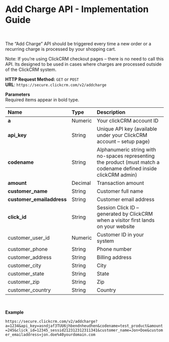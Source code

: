 <h1>Add Charge API - Implementation Guide</h1><br>
<p>The “Add Charge” API should be triggered every time a new order or a recurring charge is processed by your shopping cart.</p>
<p>Note: If you’re using ClickCRM checkout pages – there is no need to call this API. Its designed to be used in cases where charges are processed outside of the ClickCRM system.</p>
<p><strong>HTTP Request Method:</strong> <code>GET</code> or <code>POST</code><br>
<strong>URL</strong>: <code>https://secure.clickcrm.com/v2/addcharge</code><br></p>
<p><strong>Parameters</strong><br>
Required items appear in bold type.</p>
<table>
<thead>
<tr>
<th align="left">Name</th>
<th align="left">Type</th>
<th align="left">Description</th>
</tr>
</thead>
<tbody>
<tr>
<td align="left"><strong>a<strong></td>
<td align="left">Numeric</td>
<td align="left">Your clickCRM account ID</td>
</tr>
<tr>
<td align="left"><strong>api_key</strong></td>
<td align="left">String</td>
<td align="left">Unique API key (available under your ClickCRM account – setup page)</td>
</tr>
<tr>
<td align="left"><strong>codename</strong></td>
<td align="left">String</td>
<td align="left">Alphanumeric string with no-spaces representing the product (must match a codename defined inside clickCRM admin)</td>
</tr>
<tr>
<td align="left"><strong>amount</strong></td>
<td align="left">Decimal</td>
<td align="left">Transaction amount</td>
</tr>
<tr>
<td align="left"><strong>customer_name</strong></td>
<td align="left">String</td>
<td align="left">Customer full name</td>
</tr>
<tr>
<td align="left"><strong>customer_emailaddress</strong></td>
<td align="left">String</td>
<td align="left">Customer email address</td>
</tr>
<tr>
<td align="left"><strong>click_id</strong></td>
<td align="left">String</td>
<td align="left">Session Click ID – generated by ClickCRM when a visitor first lands on your website</td>
</tr>
<tr>
<td align="left">customer_user_id</td>
<td align="left">Numeric</td>
<td align="left">Customer ID in your system</td>
</tr>
<tr>
<td align="left">customer_phone</td>
<td align="left">String</td>
<td align="left">Phone number</td>
</tr>
<tr>
<td align="left">customer_address</td>
<td align="left">String</td>
<td align="left">Billing address</td>
</tr>
<tr>
<td align="left">customer_city</td>
<td align="left">String</td>
<td align="left">City</td>
</tr>
<tr>
<td align="left">customer_state</td>
<td align="left">String</td>
<td align="left">State</td>
</tr>
<tr>
<td align="left">customer_zip</td>
<td align="left">String</td>
<td align="left">Zip</td>
</tr>
<tr>
<td align="left">customer_country</td>
<td align="left">String</td>
<td align="left">Country</td>
</tr>
</tbody>
</table>
<br>
<p><strong>Example</strong></p>
<p><code>https://secure.clickcrm.com/v2/addcharge?a=1234&api_key=asndjaf3TUU6jhbendnheudhen&codename=test_product&amount=245&click_id=12345_sessid212312312311341&customer_name=Jon+Doe&customer_emailaddress=jon.doe%40yourdomain.com</code><br>
